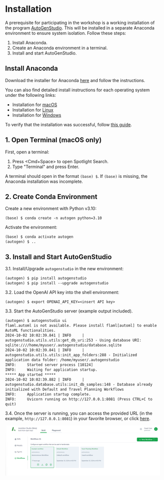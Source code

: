 # Installation

A prerequisite for participating in the workshop is a working installation of
the program
[AutoGenStudio](https://microsoft.github.io/autogen/blog/2023/12/01/AutoGenStudio).
This will be installed in a separate Anaconda environment to ensure system
isolation. Follow these steps:

1. Install Anaconda.
2. Create an Anaconda environment in a terminal.
3. Install and start AutoGenStudio.

## Install Anaconda

Download the installer for Anaconda
[here](https://www.anaconda.com/download/success) and follow the instructions.

You can also find detailed install instructions for each operating system under
the following links:

- Installation for [macOS](https://docs.anaconda.com/anaconda/install/mac-os/)
- Installation for [Linux](https://docs.anaconda.com/anaconda/install/linux/)
- Installation for [Windows](https://docs.anaconda.com/anaconda/install/windows/)

To verify that the installation was successful, follow [this
guide](https://docs.anaconda.com/anaconda/install/verify-install/).

## 1. Open Terminal (macOS only)

First, open a terminal:

1. Press <Cmd+Space> to open Spotlight Search.
2. Type "Terminal" and press Enter.

A terminal should open in the format `(base) $`. If `(base)` is missing, the
Anaconda installation was incomplete.

## 2. Create Conda Environment

Create a new environment with Python v3.10:

```shell
(base) $ conda create -n autogen python=3.10
```

Activate the environment:

```shell
(base) $ conda activate autogen
(autogen) $ ..
```

## 3. Install and Start AutoGenStudio

3.1. Install/Upgrade `autogenstudio` in the new environment:

```shell
(autogen) $ pip install autogenstudio
(autogen) $ pip install --upgrade autogenstudio
```

3.2. Load the OpenAI API key into the shell environment:

```shell
(autogen) $ export OPENAI_API_KEY=<insert API key>
```

3.3. Start the AutoGenStudio server (example output included). 

```shell
(autogen) $ autogenstudio ui
flaml.automl is not available. Please install flaml[automl] to enable AutoML functionalities.
2024-10-02 10:02:39.841 | INFO     | autogenstudio.utils.utils:get_db_uri:253 - Using database URI: sqlite:////home/myuser/.autogenstudio/database.sqlite
2024-10-02 10:02:39.841 | INFO     | autogenstudio.utils.utils:init_app_folders:288 - Initialized application data folder: /home/myuser/.autogenstudio
INFO:     Started server process [10124]
INFO:     Waiting for application startup.
***** App started *****
2024-10-02 10:02:39.882 | INFO     | autogenstudio.database.utils:init_db_samples:148 - Database already initialized with Default and Travel Planning Workflows
INFO:     Application startup complete.
INFO:     Uvicorn running on http://127.0.0.1:8081 (Press CTRL+C to quit)
```

3.4. Once the server is running, you can access the provided URL (in the
example, `http://127.0.0.1:8081`) in your favorite browser, or click
[here](http://localhost:8081).

![Screenshot of start page](autogenstudio-startpage.png)


